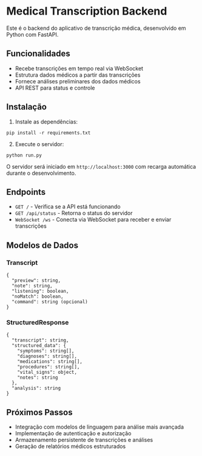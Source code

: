 # Medical Transcription Backend

Este é o backend do aplicativo de transcrição médica, desenvolvido em Python com FastAPI.

## Funcionalidades

- Recebe transcrições em tempo real via WebSocket
- Estrutura dados médicos a partir das transcrições
- Fornece análises preliminares dos dados médicos
- API REST para status e controle

## Instalação

1. Instale as dependências:

```
pip install -r requirements.txt
```

2. Execute o servidor:

```
python run.py
```

O servidor será iniciado em `http://localhost:3000` com recarga automática durante o desenvolvimento.

## Endpoints

- `GET /` - Verifica se a API está funcionando
- `GET /api/status` - Retorna o status do servidor
- `WebSocket /ws` - Conecta via WebSocket para receber e enviar transcrições

## Modelos de Dados

### Transcript

```
{
  "preview": string,
  "note": string,
  "listening": boolean,
  "noMatch": boolean,
  "command": string (opcional)
}
```

### StructuredResponse

```
{
  "transcript": string,
  "structured_data": {
    "symptoms": string[],
    "diagnoses": string[],
    "medications": string[],
    "procedures": string[],
    "vital_signs": object,
    "notes": string
  },
  "analysis": string
}
```

## Próximos Passos

- Integração com modelos de linguagem para análise mais avançada
- Implementação de autenticação e autorização
- Armazenamento persistente de transcrições e análises
- Geração de relatórios médicos estruturados
